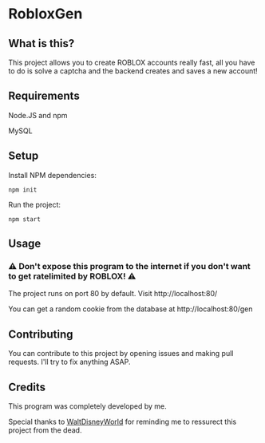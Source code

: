 # RobloxGen
## What is this?
This project allows you to create ROBLOX accounts really fast, all you have to do is solve a captcha and the backend creates and saves a new account!

## Requirements
Node.JS and npm

MySQL

## Setup
Install NPM dependencies:

```npm init```

Run the project:

``` npm start ```

## Usage
### ⚠ Don't expose this program to the internet if you don't want to get ratelimited by ROBLOX! ⚠
The project runs on port 80 by default. Visit http://localhost:80/

You can get a random cookie from the database at http://localhost:80/gen

## Contributing
You can contribute to this project by opening issues and making pull requests. I'll try to fix anything ASAP.

## Credits
This program was completely developed by me.

Special thanks to [WaltDisneyWorld](https://github.com/WaltDisneyWorld) for reminding me to ressurect this project from the dead.
